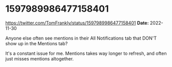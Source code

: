 # 1597989986477158401
https://twitter.com/TomFrankly/status/1597989986477158401
**Date:** 2022-11-30

Anyone else often see mentions in their All Notifications tab that DON'T show up in the Mentions tab?

It's a constant issue for me. Mentions takes way longer to refresh, and often just misses mentions altogether.
